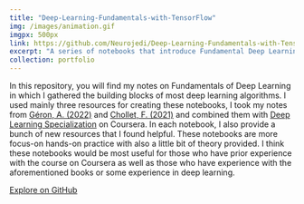 ```yaml
---
title: "Deep-Learning-Fundamentals-with-TensorFlow"
img: /images/animation.gif
imgpx: 500px
link: https://github.com/Neurojedi/Deep-Learning-Fundamentals-with-TensorFlow/tree/main
excerpt: "A series of notebooks that introduce Fundamental Deep Learning concepts with hands-on practice using TensorFlow."
collection: portfolio
---
```


In this repository, you will find my notes on Fundamentals of Deep Learning in which I gathered the building blocks of most deep learning algorithms. I used mainly three resources for creating these notebooks, I took my notes from [Géron, A. (2022)](https://www.oreilly.com/library/view/hands-on-machine-learning/9781098125967/) and [Chollet, F. (2021)](https://www.manning.com/books/deep-learning-with-python-second-edition) and combined them with [Deep Learning Specialization](https://www.coursera.org/specializations/deep-learning?utm_source=deeplearningai&utm_medium=institutions&utm_campaign=WebsiteCoursesDLSTopButton) on Coursera. In each notebook, I also provide a bunch of new resources that I found helpful. These notebooks are more focus-on hands-on practice with also a little bit of theory provided. I think these notebooks would be most useful for those who have prior experience with the course on Coursera as well as those who have experience with the aforementioned books or some experience in deep learning. 


[Explore on GitHub](https://github.com/Neurojedi/Deep-Learning-Fundamentals-with-TensorFlow/tree/main)
